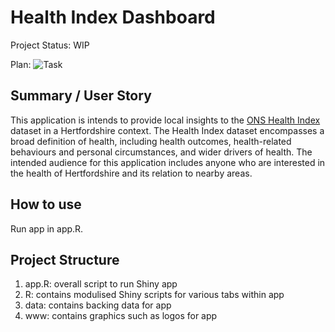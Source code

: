 # Health Index Dashboard
<!--
Project Status: WIP, Inactive, Completed
Plan: A link to the related task 
 -->
Project Status: WIP

Plan: ![Task](https://hertscc.managed.mango-solutions.com/git/hcc_phei/phm/health_index_dashboard/-/boards)

## Summary / User Story
 <!-- templates in PM guide use two spaces to make a line break -->

This application is intends to provide local insights to the [ONS Health Index](https://blog.ons.gov.uk/2022/11/09/the-health-index-2020-measuring-the-nations-health/#:~:text=The%20ONS%E2%80%99%20Health%20Index%20is%20a%20rich%20data,area%20and%20what%20local%20factors%20are%20in%20play.) dataset in a Hertfordshire context. The Health Index dataset encompasses a broad definition of health, including health outcomes, health-related behaviours and personal circumstances, and wider drivers of health. The intended audience for this application includes anyone who are interested in the health of Hertfordshire and its relation to nearby areas. 

## How to use
<!-- such as what files to run, in what order and where is deployed -->

Run app in app.R. 

## Project Structure
1. app.R: overall script to run Shiny app
2. R: contains modulised Shiny scripts for various tabs within app
4. data: contains backing data for app
5. www: contains graphics such as logos for app 
